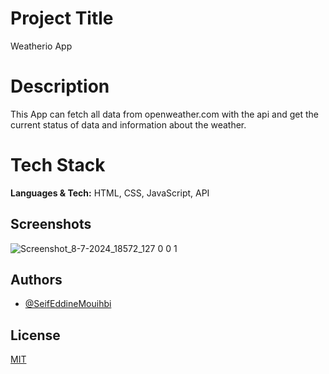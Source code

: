 
# Project Title
Weatherio App

# Description
This App can fetch all data from openweather.com with the api and get the current status of data and information about the weather.

# Tech Stack
**Languages & Tech:** HTML, CSS, JavaScript, API

## Screenshots

![Screenshot_8-7-2024_18572_127 0 0 1](https://github.com/Seif-Eddine-Mouihbi/Weather-App/assets/72694509/343ea7fb-98f7-43ce-a029-445e67f33c1b)

## Authors

- [@SeifEddineMouihbi](https://www.github.com/seif-eddine-mouihbi)

## License

[MIT](https://choosealicense.com/licenses/mit/)
